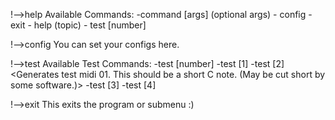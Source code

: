 !-->help
Available Commands: -command [args] (optional args)
    - config
    - exit
    - help (topic)
    - test [number]

!-->config
You can set your configs here.

!-->test
Available Test Commands: -test [number] <description>
    -test [1] <Prints test midi.>
    -test [2] <Generates test midi 01. This should be a short C note. (May be cut short by some software.)>
    -test [3] <Analyzes test midi.>
    -test [4] <Tests the slice_match function.>

!-->exit
This exits the program or submenu :)

